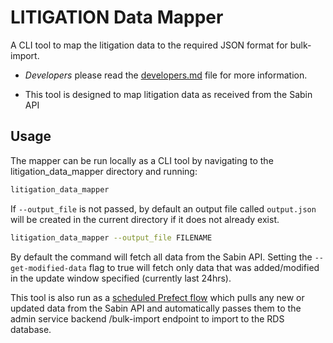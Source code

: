 # LITIGATION Data Mapper

A CLI tool to map the litigation data to the required JSON format for bulk-import.

- _Developers_ please read the [developers.md](docs/setup/developers.md) file
  for more information.

- This tool is designed to map litigation data as received from the Sabin API

## Usage

The mapper can be run locally as a CLI tool by navigating to the litigation_data_mapper
directory and running:

```bash
litigation_data_mapper
```

If `--output_file` is not passed, by default an output file called `output.json`
will be created in the current directory if it does not already exist.

```bash
litigation_data_mapper --output_file FILENAME
```

By default the command will fetch all data from the Sabin API.
Setting the `--get-modified-data` flag to true will fetch only data that was
added/modified in the update window specified (currently last 24hrs).

This tool is also run as a [scheduled Prefect flow](https://app.prefect.cloud/account/4b1558a0-3c61-4849-8b18-3e97e0516d78/workspace/1753b4f0-6221-4f6a-9233-b146518b4545/deployments?deployments.flowOrDeploymentNameLike=litigation)
which pulls any new or updated data from the Sabin API and automatically passes them
to the admin service backend /bulk-import endpoint to import to the RDS database.

